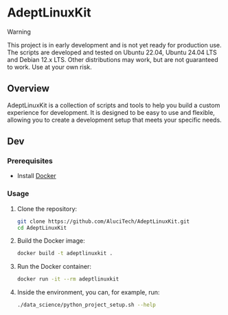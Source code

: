 # AdeptLinuxKit

> [!WARNING]
> This project is in early development and is not yet ready for production use. The scripts are developed and tested on Ubuntu 22.04, Ubuntu 24.04 LTS and Debian 12.x LTS. Other distributions may work, but are not guaranteed to work. Use at your own risk.

## Overview

AdeptLinuxKit is a collection of scripts and tools to help you build a custom experience for development. It is designed to be easy to use and flexible, allowing you to create a development setup that meets your specific needs.

## Dev

### Prerequisites

- Install [Docker](https://docs.docker.com/desktop/setup/install/linux/)

### Usage

1. Clone the repository:

   ```bash
   git clone https://github.com/AluciTech/AdeptLinuxKit.git
   cd AdeptLinuxKit
   ```

2. Build the Docker image:

   ```bash
   docker build -t adeptlinuxkit .
   ```

3. Run the Docker container:

   ```bash
   docker run -it --rm adeptlinuxkit
   ```

4. Inside the environment, you can, for example, run:

   ```bash
   ./data_science/python_project_setup.sh --help
   ```
